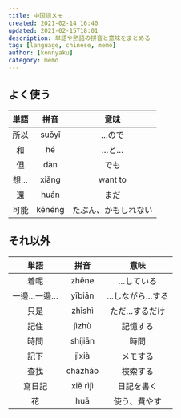 ```yaml
---
title: 中国語メモ
created: 2021-02-14 16:40
updated: 2021-02-15T18:01
description: 単語や熟語の拼音と意味をまとめる
tag: [language, chinese, memo]
author: [konnyaku]
category: memo
---
```


## よく使う

| 単語 |  拼音  |         意味         |
| :--: | :----: | :------------------: |
| 所以 | suǒyǐ  |        …ので         |
|  和  |   hé   |         …と…         |
|  但  |  dàn   |         でも         |
| 想…  | xiǎng  |       want to        |
|  還  |  huán  |         まだ         |
| 可能 | kěnéng | たぶん、かもしれない |

## それ以外

|    単語    |   拼音   |      意味      |
| :--------: | :------: | :------------: |
|    着呢    |  zhēne   |   …している    |
| 一邊…一邊… |  yībiān  | …しながら…する |
|    只是    |  zhǐshì  | ただ…するだけ  |
|    記住    |  jìzhù   |    記憶する    |
|    時間    | shíjiān  |      時間      |
|    記下    |  jìxià   |    メモする    |
|    查找    | cházhǎo  |    検索する    |
|   寫日記   | xiě rìjì |   日記を書く   |
|     花     |   huā    |  使う、費やす  |
